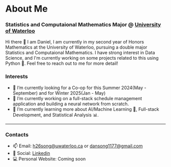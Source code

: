 # About Me 
### Statistics and Computaional Mathematics Major @ <a href="https://uwaterloo.ca/future-students/mathematics">University of Waterloo </a> 

Hi there 👋 I am Daniel, I am currently in my second year of Honors Mathematics at the University of Waterloo, pursuing a double major Statistics and Computaional Mathematics. I have strong interest in Data Science, and I'm currently working on some projects related to this using Python 🐍. Feel free to reach out to me for more detail!

### Interests
- 🤔 I’m currently looking for a Co-op for this Summer 2024(May - September) and for Winter 2025(Jan - May)
- 📅 I’m currently working on a full-stack schedule management application and building a neural network from scratch.
- 🌱 I’m currently learning more about AI/Machine Learning 🧠, Full-stack Development, and Statistical Analysis 📊.
---
### Contacts
- 📫 Email: h26song@uwaterloo.ca or dansong1177@gmail.com
- 💬 Social: <a href="https://www.linkedin.com/in/daniel-song0718//">Linkedin</a>
- 💻 Personal Website: Coming soon
